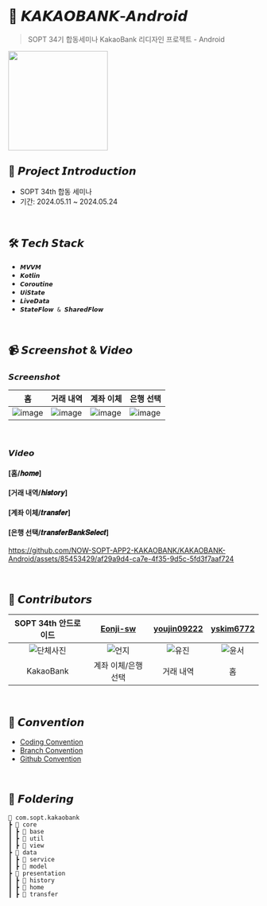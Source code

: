 # 🏦 𝙆𝘼𝙆𝘼𝙊𝘽𝘼𝙉𝙆-𝘼𝙣𝙙𝙧𝙤𝙞𝙙
> SOPT 34기 합동세미나 KakaoBank 리디자인 프로젝트 - Android

<img src="https://github.com/NOW-SOPT-APP2-KAKAOBANK/KAKAOBANK-Android/assets/85453429/2356bafb-191d-4b9f-b999-4a490bc14a98" width="200" height="200"/>
<br>

## 📌 𝙋𝙧𝙤𝙟𝙚𝙘𝙩 𝙄𝙣𝙩𝙧𝙤𝙙𝙪𝙘𝙩𝙞𝙤𝙣
- SOPT 34th 합동 세미나
- 기간: 2024.05.11 ~ 2024.05.24
<br>

## 🛠 𝙏𝙚𝙘𝙝 𝙎𝙩𝙖𝙘𝙠
+ `𝙈𝙑𝙑𝙈`
+ `𝙆𝙤𝙩𝙡𝙞𝙣`
+ `𝘾𝙤𝙧𝙤𝙪𝙩𝙞𝙣𝙚`
+ `𝙐𝙞𝙎𝙩𝙖𝙩𝙚`
+ `𝙇𝙞𝙫𝙚𝘿𝙖𝙩𝙖`
+ `𝙎𝙩𝙖𝙩𝙚𝙁𝙡𝙤𝙬 & 𝙎𝙝𝙖𝙧𝙚𝙙𝙁𝙡𝙤𝙬`
<br>

## 📹 𝙎𝙘𝙧𝙚𝙚𝙣𝙨𝙝𝙤𝙩 & 𝙑𝙞𝙙𝙚𝙤

### 𝙎𝙘𝙧𝙚𝙚𝙣𝙨𝙝𝙤𝙩

| <div align="center">홈</div> | <div align="center">거래 내역</div> | <div align="center">계좌 이체</div> | <div align="center">은행 선택</div> |
|--------|--------|--------|--------|
| ![image]() | ![image]() | ![image](https://github.com/NOW-SOPT-APP2-KAKAOBANK/KAKAOBANK-Android/assets/85453429/6c321ed7-cf6e-46b8-bd48-633ab5224373) | ![image](https://github.com/NOW-SOPT-APP2-KAKAOBANK/KAKAOBANK-Android/assets/85453429/9bab38d7-1195-4647-8052-b0eaa281cfd6)| 

<br>

### 𝙑𝙞𝙙𝙚𝙤
#### [홈/𝒉𝒐𝒎𝒆]


#### [거래 내역/𝒉𝒊𝒔𝒕𝒐𝒓𝒚]


#### [계좌 이체/𝒕𝒓𝒂𝒏𝒔𝒇𝒆𝒓]


#### [은행 선택/𝒕𝒓𝒂𝒏𝒔𝒇𝒆𝒓𝑩𝒂𝒏𝒌𝑺𝒆𝒍𝒆𝒄𝒕]
https://github.com/NOW-SOPT-APP2-KAKAOBANK/KAKAOBANK-Android/assets/85453429/af29a9d4-ca7e-4f35-9d5c-5fd3f7aaf724

<br>

## 💚 𝘾𝙤𝙣𝙩𝙧𝙞𝙗𝙪𝙩𝙤𝙧𝙨

| SOPT 34th 안드로이드 | [Eonji-sw](https://github.com/Eonji-sw) | [youjin09222](https://github.com/youjin09222) | [yskim6772](https://github.com/yskim6772) |
|:------------------------------------:|:------------------------------------:|:-------------------------:|:------------------------------:|
| ![단체사진](https://github.com/NOW-SOPT-APP2-KAKAOBANK/KAKAOBANK-Android/assets/85453429/b66a61af-1fed-4758-ac1a-8ef8dbb41ea0) | ![언지](https://github.com/NOW-SOPT-APP2-KAKAOBANK/KAKAOBANK-Android/assets/85453429/aa0b9b94-3387-4094-af0a-7cc2b7e0b3a3) | ![유진](https://github.com/NOW-SOPT-APP2-KAKAOBANK/KAKAOBANK-Android/assets/85453429/8ea0d6b0-ffbe-400c-93dd-4214a96c9a2d) | ![윤서](https://github.com/NOW-SOPT-APP2-KAKAOBANK/KAKAOBANK-Android/assets/85453429/e5df79d5-ce17-4c10-b030-c222f1441ee0)
| KakaoBank |     계좌 이체/은행 선택     |         거래 내역         |        홈        |

<br>

## 💟 𝘾𝙤𝙣𝙫𝙚𝙣𝙩𝙞𝙤𝙣
+ [Coding Convention](https://www.notion.so/sopt-official/662bb6ffe5a64a68bfadcbc63494cd30?v=df353e12c56a4434a23c12f17614f463&pvs=4)
+ [Branch Convention](https://www.notion.so/sopt-official/Github-Branch-Convention-49b6ef1528484aaea582a90563e4d298?pvs=4)
+ [Github Convention](https://www.notion.so/sopt-official/Github-Commit-Convention-6fd80c049bac4612b3e88095dfd183a7?pvs=4)
<br>

## 📁 𝙁𝙤𝙡𝙙𝙚𝙧𝙞𝙣𝙜
```
📂 com.sopt.kakaobank
┣ 📂 core
┃ ┣ 📂 base
┃ ┣ 📂 util
┃ ┣ 📂 view
┣ 📂 data
┃ ┣ 📂 service
┃ ┣ 📂 model
┣ 📂 presentation
┃ ┣ 📂 history
┃ ┣ 📂 home
┃ ┣ 📂 transfer
```
